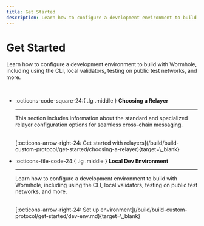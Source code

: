 ```yaml
---
title: Get Started
description: Learn how to configure a development environment to build with Wormhole, including using the CLI, local validators, testing on public test networks, and more.
---
```


# Get Started

Learn how to configure a development environment to build with Wormhole, including using the CLI, local validators, testing on public test networks, and more.

<br>
<div class="grid cards" markdown>

-   :octicons-code-square-24:{ .lg .middle } __Choosing a Relayer__

    ---

    This section includes information about the standard and specialized relayer configuration options for seamless cross-chain messaging.

    <br>
    [:octicons-arrow-right-24: Get started with relayers](/build/build-custom-protocol/get-started/choosing-a-relayer){target=\_blank}

-   :octicons-file-code-24:{ .lg .middle } __Local Dev Environment__

    ---
    Learn how to configure a development environment to build with Wormhole, including using the CLI, local validators, testing on public test networks, and more.

    <br>
    [:octicons-arrow-right-24: Set up environment](/build/build-custom-protocol/get-started/dev-env.md){target=\_blank}
</div>
<br>

